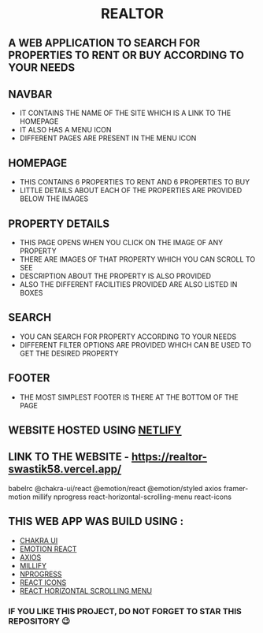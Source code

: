 <h1 align="center"> REALTOR </h1>

## A WEB APPLICATION TO SEARCH FOR PROPERTIES TO RENT OR BUY ACCORDING TO YOUR NEEDS

## NAVBAR
- IT CONTAINS THE NAME OF THE SITE WHICH IS A LINK TO THE HOMEPAGE 
- IT ALSO HAS A MENU ICON
- DIFFERENT PAGES ARE PRESENT IN THE MENU ICON

## HOMEPAGE 
- THIS CONTAINS 6 PROPERTIES TO RENT AND 6 PROPERTIES TO BUY
- LITTLE DETAILS ABOUT EACH OF THE PROPERTIES ARE PROVIDED BELOW THE IMAGES

## PROPERTY DETAILS
- THIS PAGE OPENS WHEN YOU CLICK ON THE IMAGE OF ANY PROPERTY
- THERE ARE IMAGES OF THAT PROPERTY WHICH YOU CAN SCROLL TO SEE
- DESCRIPTION ABOUT THE PROPERTY IS ALSO PROVIDED
- ALSO THE DIFFERENT FACILITIES PROVIDED ARE ALSO LISTED IN BOXES

## SEARCH
- YOU CAN SEARCH FOR PROPERTY ACCORDING TO YOUR NEEDS
- DIFFERENT FILTER OPTIONS ARE PROVIDED WHICH CAN BE USED TO GET THE DESIRED PROPERTY

## FOOTER
- THE MOST SIMPLEST FOOTER IS THERE AT THE BOTTOM OF THE PAGE


## WEBSITE HOSTED USING [NETLIFY](https://www.netlify.com/)
## LINK TO THE WEBSITE - https://realtor-swastik58.vercel.app/

babelrc
@chakra-ui/react @emotion/react @emotion/styled axios framer-motion millify nprogress react-horizontal-scrolling-menu react-icons

## THIS WEB APP WAS BUILD USING : 
- [CHAKRA UI](https://chakra-ui.com/)
- [EMOTION REACT](https://www.npmjs.com/package/@emotion/react)
- [AXIOS](https://axios-http.com/)
- [MILLIFY](https://www.npmjs.com/package/millify/v/2.0.0)
- [NPROGRESS](https://www.npmjs.com/package/nprogress)
- [REACT ICONS](https://react-icons.github.io/react-icons/)
- [REACT HORIZONTAL SCROLLING MENU](https://www.npmjs.com/package/react-horizontal-scrolling-menu)

### IF YOU LIKE THIS PROJECT, DO NOT FORGET TO STAR THIS REPOSITORY 😉
